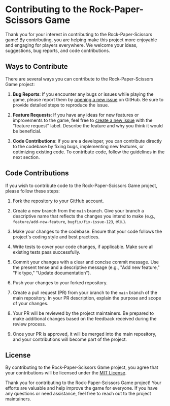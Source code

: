 # Contributing to the Rock-Paper-Scissors Game

Thank you for your interest in contributing to the Rock-Paper-Scissors game! By contributing, you are helping make this project more enjoyable and engaging for players everywhere. We welcome your ideas, suggestions, bug reports, and code contributions.

## Ways to Contribute

There are several ways you can contribute to the Rock-Paper-Scissors Game project:

1. **Bug Reports**: If you encounter any bugs or issues while playing the game, please report them by [opening a new issue](https://github.com/AndresRodriguez01/rock-paper-scissors-game/issues) on GitHub. Be sure to provide detailed steps to reproduce the issue.

2. **Feature Requests**: If you have any ideas for new features or improvements to the game, feel free to [create a new issue](https://github.com/AndresRodriguez01/rock-paper-scissors-game/issues) with the "feature request" label. Describe the feature and why you think it would be beneficial.

3. **Code Contributions**: If you are a developer, you can contribute directly to the codebase by fixing bugs, implementing new features, or optimizing existing code. To contribute code, follow the guidelines in the next section.

## Code Contributions

If you wish to contribute code to the Rock-Paper-Scissors Game project, please follow these steps:

1. Fork the repository to your GitHub account.

2. Create a new branch from the `main` branch. Give your branch a descriptive name that reflects the changes you intend to make (e.g., `feature/add-new-feature`, `bugfix/fix-issue-123`, etc.).

3. Make your changes to the codebase. Ensure that your code follows the project's coding style and best practices.

4. Write tests to cover your code changes, if applicable. Make sure all existing tests pass successfully.

5. Commit your changes with a clear and concise commit message. Use the present tense and a descriptive message (e.g., "Add new feature," "Fix typo," "Update documentation").

6. Push your changes to your forked repository.

7. Create a pull request (PR) from your branch to the `main` branch of the main repository. In your PR description, explain the purpose and scope of your changes.

8. Your PR will be reviewed by the project maintainers. Be prepared to make additional changes based on the feedback received during the review process.

9. Once your PR is approved, it will be merged into the main repository, and your contributions will become part of the project.


## License

By contributing to the Rock-Paper-Scissors Game project, you agree that your contributions will be licensed under the [MIT License](LICENSE).

Thank you for contributing to the Rock-Paper-Scissors Game project! Your efforts are valuable and help improve the game for everyone. If you have any questions or need assistance, feel free to reach out to the project maintainers.
